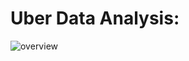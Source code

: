 # Uber Data Analysis:
![overview](https://github.com/user-attachments/assets/400c0f50-cb61-4865-908f-45fe81def3ab)
